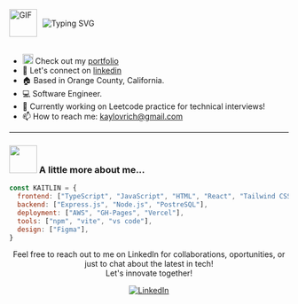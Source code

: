 <div style="display: flex; align-items: center;">
  <img src="https://media.giphy.com/media/VOUFXDSETndu93Gr0T/giphy.gif" width="50" alt="GIF" style="margin-right: 10px;">
  <img src="https://readme-typing-svg.herokuapp.com?font=Jetbrains+mono&size=40&duration=4000&color=FF26CF&center=true&vCenter=true&width=650&lines=Hello+World!👋+I'm+Kaitlin!;Welcome+to+my+Github!" alt="Typing SVG"/>
</div>
<br/>

- <img src="https://github.com/user-attachments/assets/ea850efa-f693-47dc-afe0-547a08173158" alt="kl-logo" width="19" height="18" /> Check out my <a href="https://kaitlin-lovrich-portfolio.vercel.app/" align="left">
   portfolio
  </a>
- 🔗 Let's connect on <a href="https://www.linkedin.com/in/kaitlin-lovrich/" align="left">
   linkedin
  </a>
- :house: Based in Orange County, California.
- :computer: Software Engineer.
- :dart: Currently working on Leetcode practice for technical interviews!
- 📫 How to reach me: kaylovrich@gmail.com
---

### <img src="https://media.giphy.com/media/ifeLQvPtmYjvh2BxFC/giphy.gif" width="50"> A little more about me...

```JavaScript
const KAITLIN = {
  frontend: ["TypeScript", "JavaScript", "HTML", "React", "Tailwind CSS", "Next.js"],
  backend: ["Express.js", "Node.js", "PostreSQL"],
  deployment: ["AWS", "GH-Pages", "Vercel"],
  tools: ["npm", "vite", "vs code"],
  design: ["Figma"],
}
```

<div align="center">
  <p>Feel free to reach out to me on LinkedIn for collaborations, oportunities, or just to chat about the latest in tech!
    <br/>Let's innovate together!</p>
  
</div>

<div align="center">
    <a href="https://www.linkedin.com/in/kaitlin-lovrich/">
        <img src="https://img.shields.io/badge/LinkedIn-0077B5?style=for-the-badge&logo=linkedin&logoColor=white" alt="LinkedIn"/>
    </a>
</div>

<!--
**kaitlin-lovrich/kaitlin-lovrich** is a ✨ _special_ ✨ repository because its `README.md` (this file) appears on your GitHub profile.

Here are some ideas to get you started:

- 🔭 I’m currently working on ...
- 🌱 I’m currently learning ...
- 👯 I’m looking to collaborate on ...
- 🤔 I’m looking for help with ...
- 💬 Ask me about ...
- 📫 How to reach me: ...
- 😄 Pronouns: ...
- ⚡ Fun fact: ...
-->


